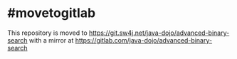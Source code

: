 # #movetogitlab

This repository is moved to https://git.sw4j.net/java-dojo/advanced-binary-search with a mirror at
https://gitlab.com/java-dojo/advanced-binary-search
